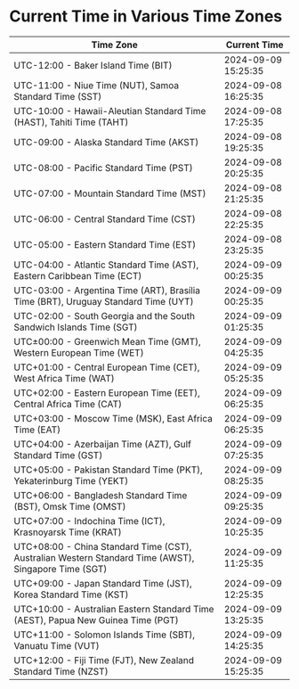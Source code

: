# Current Time in Various Time Zones

| Time Zone | Current Time |
|-----------|--------------|
| UTC-12:00 - Baker Island Time (BIT) | 2024-09-09 15:25:35 |
| UTC-11:00 - Niue Time (NUT), Samoa Standard Time (SST) | 2024-09-08 16:25:35 |
| UTC-10:00 - Hawaii-Aleutian Standard Time (HAST), Tahiti Time (TAHT) | 2024-09-08 17:25:35 |
| UTC-09:00 - Alaska Standard Time (AKST) | 2024-09-08 19:25:35 |
| UTC-08:00 - Pacific Standard Time (PST) | 2024-09-08 20:25:35 |
| UTC-07:00 - Mountain Standard Time (MST) | 2024-09-08 21:25:35 |
| UTC-06:00 - Central Standard Time (CST) | 2024-09-08 22:25:35 |
| UTC-05:00 - Eastern Standard Time (EST) | 2024-09-08 23:25:35 |
| UTC-04:00 - Atlantic Standard Time (AST), Eastern Caribbean Time (ECT) | 2024-09-09 00:25:35 |
| UTC-03:00 - Argentina Time (ART), Brasília Time (BRT), Uruguay Standard Time (UYT) | 2024-09-09 00:25:35 |
| UTC-02:00 - South Georgia and the South Sandwich Islands Time (SGT) | 2024-09-09 01:25:35 |
| UTC±00:00 - Greenwich Mean Time (GMT), Western European Time (WET) | 2024-09-09 04:25:35 |
| UTC+01:00 - Central European Time (CET), West Africa Time (WAT) | 2024-09-09 05:25:35 |
| UTC+02:00 - Eastern European Time (EET), Central Africa Time (CAT) | 2024-09-09 06:25:35 |
| UTC+03:00 - Moscow Time (MSK), East Africa Time (EAT) | 2024-09-09 06:25:35 |
| UTC+04:00 - Azerbaijan Time (AZT), Gulf Standard Time (GST) | 2024-09-09 07:25:35 |
| UTC+05:00 - Pakistan Standard Time (PKT), Yekaterinburg Time (YEKT) | 2024-09-09 08:25:35 |
| UTC+06:00 - Bangladesh Standard Time (BST), Omsk Time (OMST) | 2024-09-09 09:25:35 |
| UTC+07:00 - Indochina Time (ICT), Krasnoyarsk Time (KRAT) | 2024-09-09 10:25:35 |
| UTC+08:00 - China Standard Time (CST), Australian Western Standard Time (AWST), Singapore Time (SGT) | 2024-09-09 11:25:35 |
| UTC+09:00 - Japan Standard Time (JST), Korea Standard Time (KST) | 2024-09-09 12:25:35 |
| UTC+10:00 - Australian Eastern Standard Time (AEST), Papua New Guinea Time (PGT) | 2024-09-09 13:25:35 |
| UTC+11:00 - Solomon Islands Time (SBT), Vanuatu Time (VUT) | 2024-09-09 14:25:35 |
| UTC+12:00 - Fiji Time (FJT), New Zealand Standard Time (NZST) | 2024-09-09 15:25:35 |
